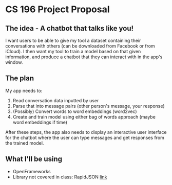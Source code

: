 # CS 196 Project Proposal

## The idea - A chatbot that talks like you!

I want users to be able to give my tool a dataset containing their conversations with others (can be downloaded from Facebook or from iCloud). I then want my tool to train a model based on that given information, and produce a chatbot that they can interact with in the app's window.

## The plan

My app needs to:

1. Read conversation data inputted by user
2. Parse that into message pairs (other person's message, your response)
3. (Possibly) Convert words to word embeddings (word2vec)
4. Create and train model using either bag of words approach (maybe word embeddings if time)

After these steps, the app also needs to display an interactive user interface for the chatbot where the user can type messages and get responses from the trained model.

## What I'll be using

* OpenFrameworks
* Library not covered in class: RapidJSON [link](https://github.com/Tencent/rapidjson)

